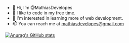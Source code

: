 - 👋 Hi, I’m @MathiasDevelopes
- 👀 I like to code in my free time.
- 🌱 I'm interested in learning more of web development.
- 📫 You can reach me at mathiasdevelopes@gmail.com

[![Anurag's GitHub stats](https://github-readme-stats.vercel.app/api?username=MathiasDevelopes&theme=dark&show_icons=true)](https://github.com/anuraghazra/github-readme-stats)

<!---
MathiasDevelopes/MathiasDevelopes is a ✨ special ✨ repository because its `README.md` (this file) appears on your GitHub profile.
You can click the Preview link to take a look at your changes.
--->
